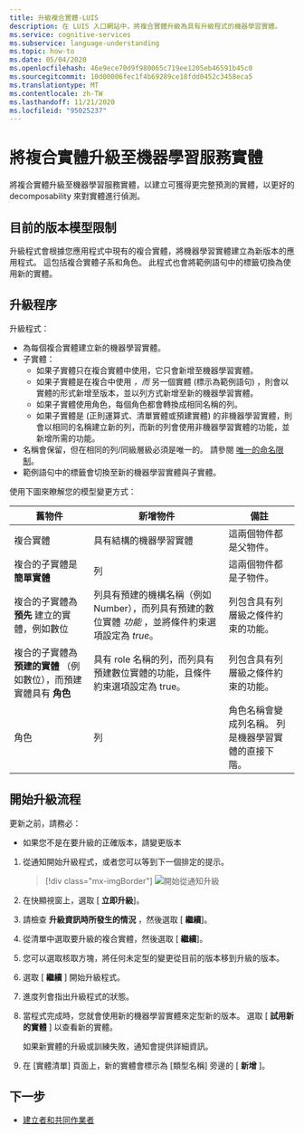```yaml
---
title: 升級複合實體-LUIS
description: 在 LUIS 入口網站中，將複合實體升級為具有升級程式的機器學習實體。
ms.service: cognitive-services
ms.subservice: language-understanding
ms.topic: how-to
ms.date: 05/04/2020
ms.openlocfilehash: 46e9ece70d9f980065c719ee1205eb46591b45c0
ms.sourcegitcommit: 10d00006fec1f4b69289ce18fdd0452c3458eca5
ms.translationtype: MT
ms.contentlocale: zh-TW
ms.lasthandoff: 11/21/2020
ms.locfileid: "95025237"
---
```

# <a name="upgrade-composite-entity-to-machine-learning-entity"></a>將複合實體升級至機器學習服務實體

將複合實體升級至機器學習服務實體，以建立可獲得更完整預測的實體，以更好的 decomposability 來對實體進行偵測。

## <a name="current-version-model-restrictions"></a>目前的版本模型限制

升級程式會根據您應用程式中現有的複合實體，將機器學習實體建立為新版本的應用程式。 這包括複合實體子系和角色。 此程式也會將範例語句中的標籤切換為使用新的實體。

## <a name="upgrade-process"></a>升級程序

升級程式：
* 為每個複合實體建立新的機器學習實體。
* 子實體：
    * 如果子實體只在複合實體中使用，它只會新增至機器學習實體。
    * 如果子實體是在複合中使用 _，而_ 另一個實體 (標示為範例語句) ，則會以實體的形式新增至版本，並以列方式新增至新的機器學習實體。
    * 如果子實體使用角色，每個角色都會轉換成相同名稱的列。
    * 如果子實體是 (正則運算式、清單實體或預建實體) 的非機器學習實體，則會以相同的名稱建立新的列，而新的列會使用非機器學習實體的功能，並新增所需的功能。
* 名稱會保留，但在相同的列/同級層級必須是唯一的。 請參閱 [唯一的命名限制](./luis-limits.md#name-uniqueness)。
* 範例語句中的標籤會切換至新的機器學習實體與子實體。

使用下圖來瞭解您的模型變更方式：

|舊物件|新增物件|備註|
|--|--|--|
|複合實體|具有結構的機器學習實體|這兩個物件都是父物件。|
|複合的子實體是 **簡單實體**|列|這兩個物件都是子物件。|
|複合的子實體為 **預先** 建立的實體，例如數位|列具有預建的機構名稱（例如 Number），而列具有預建的數位實體 _功能_ ，並將條件約束選項設定為 _true_。|列包含具有列層級之條件約束的功能。|
|複合的子實體為 **預建的實體** （例如數位），而預建實體具有 **角色**|具有 role 名稱的列，而列具有預建數位實體的功能，且條件約束選項設定為 true。|列包含具有列層級之條件約束的功能。|
|角色|列|角色名稱會變成列名稱。 列是機器學習實體的直接下階。|

## <a name="begin-upgrade-process"></a>開始升級流程

更新之前，請務必：

* 如果您不是在要升級的正確版本，請變更版本


1. 從通知開始升級程式，或者您可以等到下一個排定的提示。

    > [!div class="mx-imgBorder"]
    > ![開始從通知升級](./media/update-composite-entity/notification-begin-update.png)

1. 在快顯視窗上，選取 [ **立即升級**]。

1. 請檢查 **升級資訊時所發生的情況** ，然後選取 [ **繼續**]。

1. 從清單中選取要升級的複合實體，然後選取 [ **繼續**]。

1. 您可以選取核取方塊，將任何未定型的變更從目前的版本移到升級的版本。

1. 選取 [ **繼續** ] 開始升級程式。

1. 進度列會指出升級程式的狀態。

1. 當程式完成時，您就會使用新的機器學習實體來定型新的版本。 選取 [ **試用新的實體** ] 以查看新的實體。

    如果新實體的升級或訓練失敗，通知會提供詳細資訊。

1. 在 [實體清單] 頁面上，新的實體會標示為 [類型名稱] 旁邊的 [ **新增** ]。

## <a name="next-steps"></a>下一步

* [建立者和共同作業者](luis-how-to-collaborate.md)
